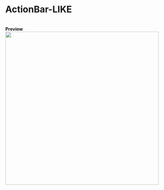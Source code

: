 # ActionBar-LIKE 
<br/><strong>Preview</strong><br/>
<img src="http://cdn.unydevelopernetwork.com/github/arduino-lcd/photo6170140757940348968.jpg" width="480">
